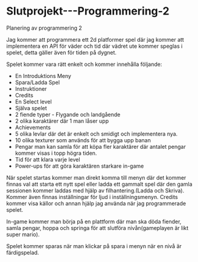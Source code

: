 # Slutprojekt---Programmering-2
Planering av programmering 2

Jag kommer att programmera ett 2d platformer spel där jag kommer att implementera en API för väder och tid där vädret ute kommer speglas i spelet, detta gäller även för tiden på dygnet.

Spelet kommer vara rätt enkelt och kommer innehålla följande:
- En Introduktions Meny
- Spara/Ladda Spel
- Instruktioner
- Credits
- En Select level
- Själva spelet
- 2 fiende typer - Flygande och landgående
- 2 olika karaktärer där 1 man låser upp
- Achievements
- 5 olika levlar där det är enkelt och smidigt och implementera nya.
- 10 olika texturer som används för att bygga upp banan
- Pengar man kan samla för att köpa fler karaktärer där antalet pengar kommer visas i topp högra tiden.
- Tid för att klara varje level
- Power-ups för att göra karaktären starkare in-game

När spelet startas kommer man direkt komma till menyn där det kommer finnas val att starta ett nytt spel eller ladda ett gammalt spel där den gamla sessionen kommer laddas med hjälp av filhantering.(Ladda och Skriva). Kommer även finnas inställningar för ljud i inställningsmenyn. Credits kommer visa källor och annan hjälp jag använda när jag programmerade spelet.

In-game kommer man börja på en plattform där man ska döda fiender, samla pengar, hoppa och springa för att slutföra nivån(gameplayen är likt super mario).

Spelet kommer sparas när man klickar på spara i menyn när en nivå är färdigspelad.

